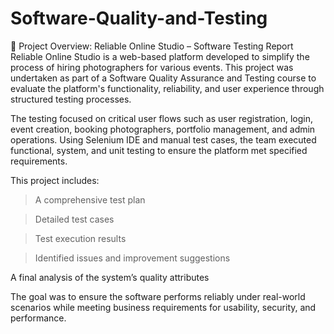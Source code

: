 # Software-Quality-and-Testing
🧪 Project Overview: Reliable Online Studio – Software Testing Report
Reliable Online Studio is a web-based platform developed to simplify the process of hiring photographers for various events. This project was undertaken as part of a Software Quality Assurance and Testing course to evaluate the platform's functionality, reliability, and user experience through structured testing processes.

The testing focused on critical user flows such as user registration, login, event creation, booking photographers, portfolio management, and admin operations. Using Selenium IDE and manual test cases, the team executed functional, system, and unit testing to ensure the platform met specified requirements.

This project includes:

> A comprehensive test plan

> Detailed test cases

> Test execution results

> Identified issues and improvement suggestions

A final analysis of the system’s quality attributes

The goal was to ensure the software performs reliably under real-world scenarios while meeting business requirements for usability, security, and performance.
